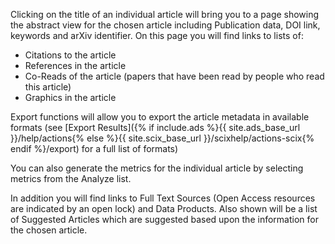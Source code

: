Clicking on the title of an individual article will bring you to a page showing the abstract view for the chosen article including Publication data, DOI link, keywords and arXiv identifier. On this page you will find links to lists of:

   * Citations to the article
   * References in the article
   * Co-Reads of the article (papers that have been read by people who read this article)
   * Graphics in the article

Export functions will allow you to export the article metadata in
available formats (see [Export Results]({% if include.ads %}{{ site.ads_base_url }}/help/actions{% else %}{{ site.scix_base_url }}/scixhelp/actions-scix{% endif %}/export) for a full list of formats)

You can also generate the metrics for the individual article by selecting metrics from the Analyze list.

 In addition you will find links to Full Text Sources (Open Access resources are indicated by an open lock) and Data Products.   Also shown will be a list of Suggested Articles which are suggested based upon the information for the chosen article.
